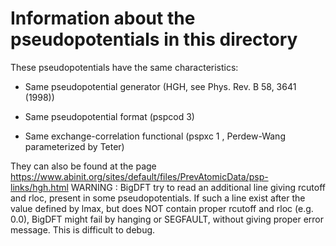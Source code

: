 # Information about the pseudopotentials in this directory

These pseudopotentials have the same characteristics:

* Same pseudopotential generator (HGH, see Phys. Rev. B 58, 3641 (1998))

* Same pseudopotential format (pspcod 3)

* Same exchange-correlation functional (pspxc 1 , Perdew-Wang parameterized by Teter)

They can also be found at the page https://www.abinit.org/sites/default/files/PrevAtomicData/psp-links/hgh.html
WARNING : BigDFT try to read an additional line giving rcutoff and rloc, present in some pseudopotentials.
If such a line exist after the value defined by lmax, but does NOT contain proper rcutoff and rloc (e.g. 0.0), BigDFT might fail by hanging
or SEGFAULT, without giving proper error message. This is difficult to debug.

